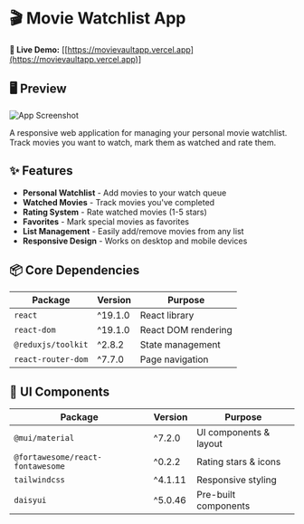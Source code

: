 # 🎬 Movie Watchlist App

**🔗 Live Demo:** [[https://movievaultapp.vercel.app](https://movievaultapp.vercel.app)]

## 🖥️ Preview

![App Screenshot](./screenshot/movievault.png)

A responsive web application for managing your personal movie watchlist. Track movies you want to watch, mark them as watched and rate them.

## ✨ Features

- **Personal Watchlist** - Add movies to your watch queue
- **Watched Movies** - Track movies you've completed
- **Rating System** - Rate watched movies (1-5 stars)
- **Favorites** - Mark special movies as favorites
- **List Management** - Easily add/remove movies from any list
- **Responsive Design** - Works on desktop and mobile devices

## 📦 Core Dependencies

| Package            | Version | Purpose             |
| ------------------ | ------- | ------------------- |
| `react`            | ^19.1.0 | React library       |
| `react-dom`        | ^19.1.0 | React DOM rendering |
| `@reduxjs/toolkit` | ^2.8.2  | State management    |
| `react-router-dom` | ^7.7.0  | Page navigation     |

## 🎨 UI Components

| Package                          | Version | Purpose                |
| -------------------------------- | ------- | ---------------------- |
| `@mui/material`                  | ^7.2.0  | UI components & layout |
| `@fortawesome/react-fontawesome` | ^0.2.2  | Rating stars & icons   |
| `tailwindcss`                    | ^4.1.11 | Responsive styling     |
| `daisyui`                        | ^5.0.46 | Pre-built components   |
